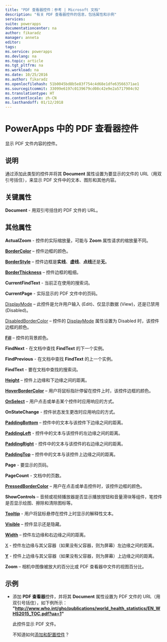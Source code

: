 ```yaml
---
title: "PDF 查看器控件：参考 | Microsoft 文档"
description: "有关 PDF 查看器控件的信息，包括属性和示例"
services: 
suite: powerapps
documentationcenter: na
author: fikaradz
manager: anneta
editor: 
tags: 
ms.service: powerapps
ms.devlang: na
ms.topic: article
ms.tgt_pltfrm: na
ms.workload: na
ms.date: 10/25/2016
ms.author: fikaradz
ms.openlocfilehash: 51b0045bd8b5e83f754c4d68e1dfe63566371ae1
ms.sourcegitcommit: 33099e6197c0139679cd08c42e9e2a5717904c92
ms.translationtype: HT
ms.contentlocale: zh-CN
ms.lasthandoff: 01/12/2018
---
```

# <a name="pdf-viewer-control-in-powerapps"></a>PowerApps 中的 PDF 查看器控件
显示 PDF 文件内容的控件。

## <a name="description"></a>说明
通过添加此类型的控件并将其 **Document** 属性设置为要显示的文件的 URL（用双引号括住），来显示 PDF 文件中的文本、图形和其他内容。

## <a name="key-properties"></a>关键属性
**Document** - 用双引号括住的 PDF 文件的 URL。

## <a name="additional-properties"></a>其他属性
**ActualZoom** - 控件的实际缩放量，可能与 **Zoom** 属性请求的缩放量不同。

**[BorderColor](properties-color-border.md)** – 控件边框的颜色。

**[BorderStyle](properties-color-border.md)** – 控件边框是**实线**、**虚线**、**点线**还是**无**。

**[BorderThickness](properties-color-border.md)** – 控件边框的粗细。

**CurrentFindText** - 当前正在使用的搜索词。

**CurrentPage** - 实际显示的 PDF 文件中的页码。

[DisplayMode](properties-core.md) – 此控件是允许用户输入 (Edit)、仅显示数据 (View)，还是已禁用 (Disabled)。

[DisabledBorderColor](properties-color-border.md) – 控件的 [DisplayMode](properties-core.md) 属性设置为 Disabled 时，该控件边框的颜色。

**[Fill](properties-color-border.md)** – 控件的背景颜色。

**FindNext** - 在文档中查找 **FindText** 的下一个实例。

**FindPrevious** - 在文档中查找 **FindText** 的上一个实例。

**FindText** - 要在文档中查找的搜索词。

**[Height](properties-size-location.md)** – 控件上边缘和下边缘之间的距离。

**[HoverBorderColor](properties-color-border.md)** – 用户将鼠标指针停留在控件上时，该控件边框的颜色。

**[OnSelect](properties-core.md)** – 用户点击或单击某个控件时应用响应的方式。

**OnStateChange** - 控件状态发生更改时应用响应的方式。

**[PaddingBottom](properties-size-location.md)** – 控件中的文本与该控件下边缘之间的距离。

**[PaddingLeft](properties-size-location.md)** - 控件中的文本与该控件的左边缘之间的距离。

**[PaddingRight](properties-size-location.md)** - 控件中的文本与该控件的右边缘之间的距离。

**[PaddingTop](properties-size-location.md)** – 控件中的文本与该控件上边缘之间的距离。

**Page** - 要显示的页码。

**PageCount** - 文档中的页数。

**[PressedBorderColor](properties-color-border.md)** – 用户在点击或单击控件时，该控件边框的颜色。

**ShowControls** – 音频或视频播放器是否显示播放按钮和音量滑块等组件，笔控件是否显示绘图、擦除和清除图标等。

**[Tooltip](properties-core.md)** - 用户将鼠标悬停在控件上时显示的解释性文本。

**[Visible](properties-core.md)** – 控件显示还是隐藏。

**[Width](properties-size-location.md)** – 控件左边缘和右边缘之间的距离。

[X](properties-size-location.md) - 控件左边缘与其父容器（如果没有父容器，则为屏幕）左边缘之间的距离。

**[Y](properties-size-location.md)** - 控件上边缘与其父容器（如果没有父容器，则为屏幕）上边缘之间的距离。

**Zoom** – 相机中图像被放大的百分比或 PDF 查看器中文件的视图百分比。

## <a name="example"></a>示例
* 添加 **PDF 查看器**控件，并将其 **Document** 属性设置为 PDF 文件的 URL（用双引号括住），如下例所示：<br>
  **"http://www.who.int/gho/publications/world_health_statistics/EN_WHS2015_TOC.pdf?ua=1"**
  
    此控件显示 PDF 文件。
  
    不知道如何[添加和配置控件](../add-configure-controls.md)？

